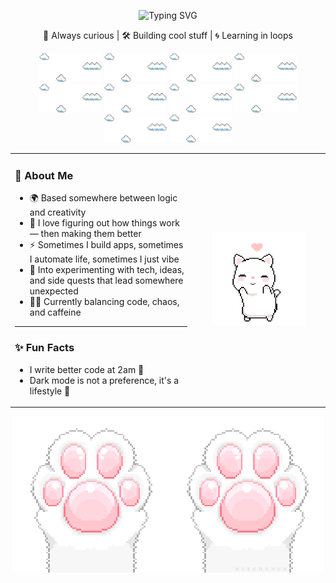 <p align="center">
  <img src="https://readme-typing-svg.demolab.com?font=Roboto+Mono&weight=500&size=28&pause=1000&color=FFFFFF&center=true&vCenter=true&width=435&lines=Hey+there%2C+I'm+Stefani" alt="Typing SVG" />
</p>

<p align="center">
   🧠 Always curious | 🛠 Building cool stuff | 🌀 Learning in loops
</p>

<p align="center">
  <img src="./assets/clouds.gif" width="100" />
  <img src="./assets/clouds.gif" width="100" />
  <img src="./assets/clouds.gif" width="100" />
  <img src="./assets/clouds.gif" width="100" />
  <img src="./assets/clouds.gif" width="100" />
  <img src="./assets/clouds.gif" width="100" />
  <img src="./assets/clouds.gif" width="100" />
  <img src="./assets/clouds.gif" width="100" />
  <img src="./assets/clouds.gif" width="100" />
  <img src="./assets/clouds.gif" width="100" />
</p>

<table>
<tr>
<td>
  
### 🧩 About Me

- 🌍 Based somewhere between logic and creativity  
- 🔎 I love figuring out how things work — then making them better  
- ⚡ Sometimes I build apps, sometimes I automate life, sometimes I just vibe  
- 🧪 Into experimenting with tech, ideas, and side quests that lead somewhere unexpected  
- 🧘‍♂️ Currently balancing code, chaos, and caffeine

---
  ### ✨ Fun Facts

- I write better code at 2am 🌙  
- Dark mode is not a preference, it's a lifestyle 🌚

</td>

<td align="center" width="200">
  <img src="./assets/catDancing.gif" width="150" alt="cat dancing gif" />
</td>
</tr>
</table>

<!-- Cat paws at the bottom -->
<p align="center">
  <img src="./assets/catClaws.gif" />
</p>
